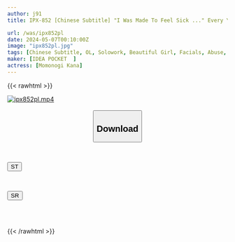```yaml
---
author: j91
title: IPX-852 [Chinese Subtitle] "I Was Made To Feel Sick ..." Every Year, I Was The Prey Of My Boss Who Eats New Female Employees ... [Sleep Rape X Aphrodisiac Awakening Rape] I Was The Prey Of This Year's New Graduate. .. .. Is It Momonogi?

url: /was/ipx852pl
date: 2024-05-07T00:10:00Z
image: "ipx852pl.jpg"
tags: [Chinese Subtitle, OL, Solowork, Beautiful Girl, Facials, Abuse, Drug, Digital Mosaic, Rolling Back Eyes - Fainting	]
maker: [IDEA POCKET  ]
actress: [Momonogi Kana]
---
```



{{< rawhtml >}}

<div class="video" data-videoid="BLZ0XPo7Paty4zw">
    <a href="javascript:;">
        <img src="/was/ipx852pl/ipx852pl.jpg" width="WIDTH" height="HEIGHT" alt="ipx852pl.mp4" loading="lazy">
    </a>
</div>

<script type="text/javascript" src="https://j91.asia/asset/on-demand-st.js"></script>

<br>
  <link rel="stylesheet" href="https://j91.asia/asset/bs5.css">
  
  <center>
  <button class="btn btn-primary" type="button" data-bs-toggle="collapse" data-bs-target=".multi-collapse" aria-expanded="false" aria-controls="multiCollapseExample1 multiCollapseExample2"><h2>Download</h2></button></center>
</p>
<div class="row">
  <div class="col">
    <div class="collapse multi-collapse" id="multiCollapseExample1">
      <div class="card card-body">
	      	      <br>
<div class="buttons">  
<p><a href="https://streamtape.to/v/BLZ0XPo7Paty4zw" target="_blank"><button class="btn-hover color-3"><i class="fa fa-download"></i> ST</button></a></p></div>
    </div>
  </div>
</div>
  <div class="col">
    <div class="collapse multi-collapse" id="multiCollapseExample2">
      <div class="card card-body">
	      <br>
<div class="buttons">
<p><a href="https://rubystm.com/9q6vpvx4yrs8" target="_blank"><button class="btn-hover color-9"><i class="fa fa-download"></i> SR</button></a></p></div>
<br><br>
      </div>
    </div>
  </div>
</div>

{{< /rawhtml >}}